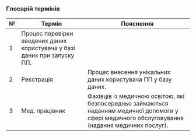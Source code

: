 ### Глосарій термінів

| № | Термін | Пояснення |
| --| ------ | --------- |
| 1 | Процес перевірки введених даних користувача у базі даних при запуску ПП. |
| 2 | Реєстрація | Процес внесення унікальних даних користувача ПП у базу даних. |
| 3 | Мед. працівник | Фахівців із медичною освітою, які безпосередньо займаються наданням медичної допомоги у сфері медичного обслуговування (надання медичних послуг). |

